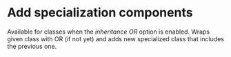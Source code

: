 # Add specialization components

Available for classes when the *inheritance OR* option is enabled. Wraps given class with OR (if not yet) and adds new specialized class that includes the previous one.
